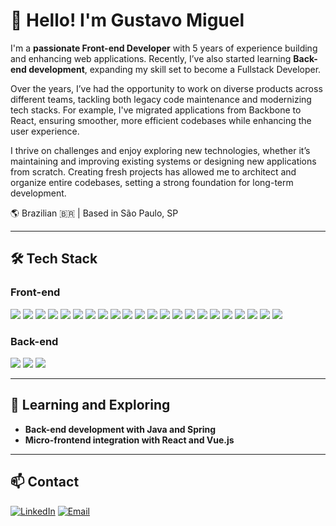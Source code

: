 # 👋 Hello! I'm Gustavo Miguel

I'm a **passionate Front-end Developer** with 5 years of experience building and enhancing web applications. Recently, I’ve also started learning **Back-end development**, expanding my skill set to become a Fullstack Developer.  

Over the years, I’ve had the opportunity to work on diverse products across different teams, tackling both legacy code maintenance and modernizing tech stacks. For example, I've migrated applications from Backbone to React, ensuring smoother, more efficient codebases while enhancing the user experience.

I thrive on challenges and enjoy exploring new technologies, whether it’s maintaining and improving existing systems or designing new applications from scratch. Creating fresh projects has allowed me to architect and organize entire codebases, setting a strong foundation for long-term development.

🌎 Brazilian 🇧🇷 | Based in São Paulo, SP  

---

## 🛠️ Tech Stack

### Front-end
<p>
  <img src="https://img.shields.io/badge/-React-61DAFB?style=flat-square&logo=react&logoColor=black" />
  <img src="https://img.shields.io/badge/-Vue.js-4FC08D?style=flat-square&logo=vue.js&logoColor=white" />
  <img src="https://img.shields.io/badge/-Javascript-efd81c?style=flat-square&logo=javascript&logoColor=black" />
  <img src="https://img.shields.io/badge/-TypeScript-007ACC?style=flat-square&logo=typescript&logoColor=white" />
  <img src="https://img.shields.io/badge/-HTML-E34F26?style=flat-square&logo=html5&logoColor=white" />
  <img src="https://img.shields.io/badge/-CSS-1572B6?style=flat-square&logo=css3&logoColor=white" />
  <img src="https://img.shields.io/badge/-Tailwind%20CSS-38B2AC?style=flat-square&logo=tailwind-css&logoColor=white" />
  <img src="https://img.shields.io/badge/-Styled%20Components-DB7093?style=flat-square&logo=styled-components&logoColor=white" />
  <img src="https://img.shields.io/badge/-Sass-CC6699?style=flat-square&logo=sass&logoColor=white" />
  <img src="https://img.shields.io/badge/-SCSS-CC6699?style=flat-square&logo=sass&logoColor=white" />
  <img src="https://img.shields.io/badge/-Vite-646CFF?style=flat-square&logo=vite&logoColor=white" />
  <img src="https://img.shields.io/badge/-TanStack%20Query-FF4154?style=flat-square&logo=react-query&logoColor=white" />
  <img src="https://img.shields.io/badge/-Jest-C21325?style=flat-square&logo=jest&logoColor=white" />
  <img src="https://img.shields.io/badge/-Cypress-17202C?style=flat-square&logo=cypress&logoColor=white" />
  <img src="https://img.shields.io/badge/-Redux-764ABC?style=flat-square&logo=redux&logoColor=white" />
  <img src="https://img.shields.io/badge/-Zustand-333333?style=flat-square&logo=zustand&logoColor=white" />
  <img src="https://img.shields.io/badge/-Webpack-8DD6F9?style=flat-square&logo=webpack&logoColor=black" />
  <img src="https://img.shields.io/badge/-Babel-F9DC3E?style=flat-square&logo=babel&logoColor=black" />
  <img src="https://img.shields.io/badge/-Mapbox-000000?style=flat-square&logo=mapbox&logoColor=white" />
  <img src="https://img.shields.io/badge/-Material%20UI-007FFF?style=flat-square&logo=mui&logoColor=white" />
  <img src="https://img.shields.io/badge/-Ant%20Design-0170FE?style=flat-square&logo=ant-design&logoColor=white" />
  <img src="https://img.shields.io/badge/-Nivo-333333?style=flat-square&logo=nivo&logoColor=white" />
</p>

### Back-end
<p>
  <img src="https://img.shields.io/badge/-Java-007396?style=flat-square&logo=java&logoColor=white" />
  <img src="https://img.shields.io/badge/-Spring-6DB33F?style=flat-square&logo=spring&logoColor=white" />
  <img src="https://img.shields.io/badge/-PostgreSQL-336791?style=flat-square&logo=postgresql&logoColor=white" />
</p>

---

## 🌱 Learning and Exploring

- **Back-end development with Java and Spring**
- **Micro-frontend integration with React and Vue.js**

---

## 📫 Contact

[![LinkedIn](https://img.shields.io/badge/-LinkedIn-0077B5?style=flat-square&logo=linkedin&logoColor=white)](https://www.linkedin.com/in/gustavo-miguel-088175123/)
[![Email](https://img.shields.io/badge/-Email-D14836?style=flat-square&logo=gmail&logoColor=white)](mailto:gustavomiguel314@gmail.com)
